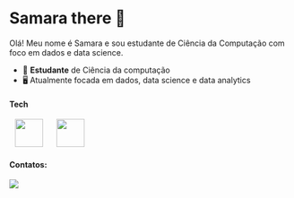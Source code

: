 # Samara there 👋
Olá! Meu nome é Samara e sou estudante de Ciência da Computação com foco em dados e data science.

- 📖 **Estudante** de Ciência da computação
- 🖥️ Atualmente focada em dados, data science e data analytics

#### Tech
<div style="display: inline" >
    <img hspace='10' width='50' height='50' src="https://cdn.jsdelivr.net/gh/devicons/devicon@latest/icons/python/python-original.svg" /> 
    <img hspace='10' width='50' height='50' src="https://cdn.jsdelivr.net/gh/devicons/devicon@latest/icons/mysql/mysql-original-wordmark.svg" />
    <!--<img hpace='10' width='50' height='50' src="https://cdn.jsdelivr.net/gh/devicons/devicon@latest/icons/pandas/pandas-original.svg" /> -->

</div>

#### Contatos:
<div style="display: inline" >
<a href='www.linkedin.com/in/samaraaugusto'><img src='https://img.shields.io/badge/linkedin-%230077B5.svg?style=for-the-badge&logo=linkedin&logoColor=white'> </a>
<!--<a href=''><img src='https://img.shields.io/badge/Gmail-D14836?style=for-the-badge&logo=gmail&logoColor=white'></a>-->
</div>
